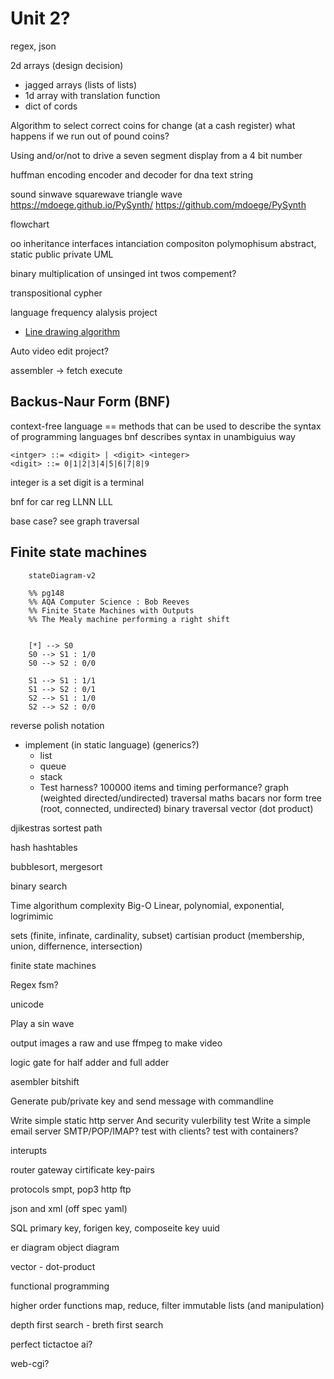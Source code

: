 Unit 2?
======

regex, json

2d arrays (design decision)
* jagged arrays (lists of lists)
* 1d array with translation function
* dict of cords


Algorithm to select correct coins for change (at a cash register)
  what happens if we run out of pound coins?


Using and/or/not to drive a seven segment display from a 4 bit number

huffman encoding
encoder and decoder
for dna text string

sound 
sinwave
squarewave
triangle wave
https://mdoege.github.io/PySynth/
https://github.com/mdoege/PySynth

flowchart

oo inheritance
interfaces
intanciation
compositon
polymophisum
abstract, static
public private
UML

binary multiplication of unsinged int
twos compement?

transpositional cypher

language frequency alalysis project
* [Line drawing algorithm](https://en.wikipedia.org/wiki/Line_drawing_algorithm)

Auto video edit project?

assembler -> fetch execute

## Backus-Naur Form (BNF)
context-free language == methods that can be used to describe the syntax of programming languages
bnf describes syntax in unambiguius way
```bnf
<intger> ::= <digit> | <digit> <integer>
<digit> ::= 0|1|2|3|4|5|6|7|8|9
```
integer is a set
digit is a terminal

bnf for car reg LLNN LLL

base case?
see graph traversal

## Finite state machines

```mermaid
    stateDiagram-v2

    %% pg148
    %% AQA Computer Science : Bob Reeves
    %% Finite State Machines with Outputs
    %% The Mealy machine performing a right shift


    [*] --> S0
    S0 --> S1 : 1/0
    S0 --> S2 : 0/0

    S1 --> S1 : 1/1
    S1 --> S2 : 0/1
    S2 --> S1 : 1/0
    S2 --> S2 : 0/0
```


reverse polish notation

* implement (in static language) (generics?)
  * list
  * queue
  * stack
  * Test harness? 100000 items and timing performance?
graph (weighted directed/undirected)
 traversal
 maths bacars nor form
tree (root, connected, undirected) binary
 traversal
vector (dot product)

djikestras sortest path

hash
hashtables


bubblesort, mergesort

binary search

Time algorithum complexity
Big-O
Linear, polynomial, exponential, logrimimic

sets (finite, infinate, cardinality, subset) cartisian product (membership, union, differnence, intersection)

finite state machines

Regex
    fsm?


unicode

Play a sin wave


output images a raw and use ffmpeg to make video


logic gate for half adder and full adder

asembler
bitshift


Generate pub/private key and send message with commandline

Write simple static http server
  And security vulerbility test
Write a simple email server SMTP/POP/IMAP?
  test with clients? test with containers?

interupts


router gateway cirtificate key-pairs

protocols smpt, pop3 http ftp


json and xml
(off spec yaml)

SQL
primary key, forigen key, composeite key
uuid

er diagram
object diagram

vector - dot-product

functional programming

higher order functions
map, reduce, filter
immutable lists (and manipulation)

depth first search - breth first search

perfect tictactoe ai?

web-cgi?
